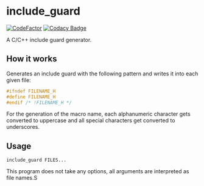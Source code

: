 # include_guard

[![CodeFactor](https://www.codefactor.io/repository/github/jamo42/include_guard/badge)](https://www.codefactor.io/repository/github/jamo42/include_guard)
[![Codacy Badge](https://api.codacy.com/project/badge/Grade/2ba7fd40538246e382094aa8b4c1c2d4)](https://www.codacy.com/manual/JaMo42/include_guard?utm_source=github.com&amp;utm_medium=referral&amp;utm_content=JaMo42/include_guard&amp;utm_campaign=Badge_Grade)

A C/C++ include guard generator.

## How it works

Generates an include guard with the following pattern and writes it into each given file:

```cpp
#ifndef FILENAME_H
#define FILENAME_H
#endif /* !FILENAME_H */
```

For the generation of the macro name, each alphanumeric character gets converted to uppercase and all special characters get converted to underscores.

## Usage

`include_guard FILES...`

This program does not take any options, all arguments are interpreted as file names.S
